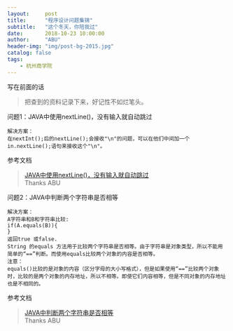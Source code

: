 ```yaml
---
layout:     post
title:      "程序设计问题集锦"
subtitle:   "这个冬天，你陪我过"
date:       2018-10-23 10:00:00
author:     "ABU"
header-img: "img/post-bg-2015.jpg"
catalog: false
tags:
    - 杭州商学院
---
```


写在前面的话
>把查到的资料记录下来，好记性不如烂笔头。

问题1：JAVA中使用nextLine()，没有输入就自动跳过

```
解决方案：
在nextInt();后的nextLine();会接收"\n"的问题，可以在他们中间加一个in.nextLine();语句来接收这个"\n"。
```

参考文档
>[JAVA中使用nextLine()，没有输入就自动跳过](https://www.cnblogs.com/1020182600HENG/p/6564795.html)<br>
>Thanks ABU

问题2：JAVA中判断两个字符串是否相等

```
解决方案：
A字符串和B和字符串比较:
if(A.equals(B)){
}
返回true 或false.
String 的equals 方法用于比较两个字符串是否相等。由于字符串是对象类型，所以不能用简单的“==”判断。而使用equals比较两个对象的内容是否相等。
注意：
equals()比较的是对象的内容（区分字母的大小写格式），但是如果使用“==”比较两个对象时，比较的是两个对象的内存地址，所以不相等。即使它们内容相等，但是不同对象的内存地址也是不相同的。

```

参考文档
>[JAVA中判断两个字符串是否相等](https://www.cnblogs.com/zhmt/archive/2011/09/12/2174210.html)<br>
>Thanks ABU